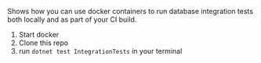 Shows how you can use docker containers to run database integration tests both locally and as part of your CI build.

1. Start docker
2. Clone this repo
3. run `dotnet test IntegrationTests` in your terminal
